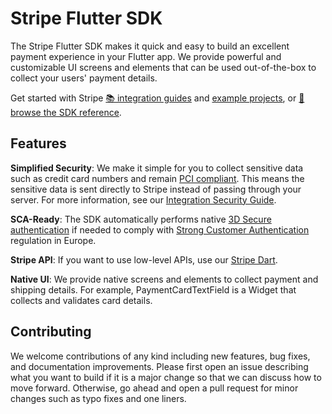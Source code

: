 # Stripe Flutter SDK

The Stripe Flutter SDK makes it quick and easy to build an excellent payment experience in your Flutter app. We provide powerful and customizable UI screens and elements that can be used out-of-the-box to collect your users' payment details.

Get started with Stripe [📚 integration guides](https://stripe.com/docs/payments) and [example projects](#examples), or [📘 browse the SDK reference](https://stripe.dev/stripe-ios/docs/index.html).

## Features

**Simplified Security**: We make it simple for you to collect sensitive data such as credit card numbers and remain [PCI compliant](https://stripe.com/docs/security#pci-dss-guidelines). This means the sensitive data is sent directly to Stripe instead of passing through your server. For more information, see our [Integration Security Guide](https://stripe.com/docs/security).

**SCA-Ready**: The SDK automatically performs native [3D Secure authentication](https://stripe.com/docs/payments/3d-secure) if needed to comply with [Strong Customer Authentication](https://stripe.com/docs/strong-customer-authentication) regulation in Europe.

**Stripe API**: If you want to use low-level APIs, use our [Stripe Dart](https://github.com/LucaIaconelli/stripe-dart).

**Native UI**: We provide native screens and elements to collect payment and shipping details. For example, PaymentCardTextField is a Widget that collects and validates card details.

## Contributing

We welcome contributions of any kind including new features, bug fixes, and documentation improvements. Please first open an issue describing what you want to build if it is a major change so that we can discuss how to move forward. Otherwise, go ahead and open a pull request for minor changes such as typo fixes and one liners.